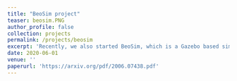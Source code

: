 ```yaml
---
title: "BeoSim project"
teaser: beosim.PNG
author_profile: false
collection: projects
permalink: /projects/beosim
excerpt: 'Recently, we also started BeoSim, which is a Gazebo based simulator for large-scale mobile-manipulation tasks using a simulated version of Beobot. Checkout the BeoSim project.'
date: 2020-06-01
venue: ''
paperurl: 'https://arxiv.org/pdf/2006.07438.pdf'
---
```

